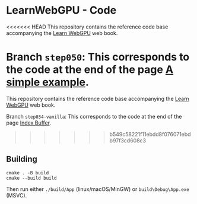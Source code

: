 LearnWebGPU - Code
==================

<<<<<<< HEAD
This repository contains the reference code base accompanying the [Learn WebGPU](learnwgpu.com) web book.

Branch `step050`: This corresponds to the code at the end of the page [A simple example](http://localhost:8000/basic-3d-rendering/3d-meshes/a-simple-example.html).
=======
This repository contains the reference code base accompanying the [Learn WebGPU](https://eliemichel.github.io/LearnWebGPU/) web book.

Branch `step034-vanilla`: This corresponds to the code at the end of the page [Index Buffer](https://eliemichel.github.io/LearnWebGPU/basic-3d-rendering/input-geometry/index-buffer.html).
>>>>>>> b549c58221f11ebdd8f076071ebdb97f3cd608c3

Building
--------

```
cmake . -B build
cmake --build build
```

Then run either `./build/App` (linux/macOS/MinGW) or `build\Debug\App.exe` (MSVC).
